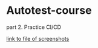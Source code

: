 # Autotest-course

part 2. Practice CI/CD

[link to file of screenshots](https://docs.google.com/document/d/13M8skdNhsKqsN-V8fimNea7voSZUWMcbxBMChCNFIFk/edit?usp=sharing)